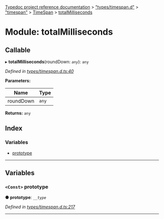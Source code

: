 [Typedoc project reference documentation](../README.md) > ["types/timespan.d"](../modules/_types_timespan_d_.md) > ["timespan"](../modules/_types_timespan_d_._timespan_.md) > [TimeSpan](../classes/_types_timespan_d_._timespan_.timespan.md) > [totalMilliseconds](../modules/_types_timespan_d_._timespan_.timespan.totalmilliseconds.md)

# Module: totalMilliseconds

## Callable
▸ **totalMilliseconds**(roundDown: *`any`*): `any`

*Defined in [types/timespan.d.ts:40](https://github.com/DocuWare/REST-Sample-TS/blob/master/src/types/timespan.d.ts#L40)*

**Parameters:**

| Name | Type |
| ------ | ------ |
| roundDown | `any` |

**Returns:** `any`

## Index

### Variables

* [prototype](_types_timespan_d_._timespan_.timespan.totalmilliseconds.md#prototype)

---

## Variables

<a id="prototype"></a>

### `<Const>` prototype

**● prototype**: *`__type`*

*Defined in [types/timespan.d.ts:217](https://github.com/DocuWare/REST-Sample-TS/blob/master/src/types/timespan.d.ts#L217)*

___

